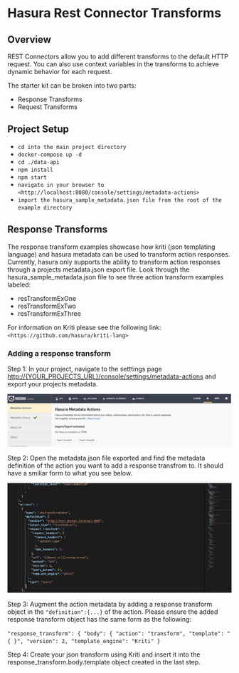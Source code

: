 # Hasura Rest Connector Transforms

## Overview

REST Connectors allow you to add different transforms to the default HTTP
request. You can also use context variables in the transforms to achieve dynamic
behavior for each request.

The starter kit can be broken into two parts:

- Response Transforms
- Request Transforms

## Project Setup

- `cd into the main project directory`
- `docker-compose up -d`
- `cd ./data-api`
- `npm install`
- `npm start`
- `navigate in your browser to <http://localhost:8080/console/settings/metadata-actions>`
- `import the hasura_sample_metadata.json file from the root of the example directory`

## Response Transforms

The response transform examples showcase how kriti (json templating language)
and hasura metadata can be used to transform action responses. Currently, hasura
only supports the ability to transform action responses through a projects
metadata.json export file. Look through the hasura_sample_metadata.json file to
see three action transform examples labeled:

- resTransformExOne
- resTransformExTwo
- resTransformExThree

For information on Kriti please see the following link:
`<https://github.com/hasura/kriti-lang>`

### Adding a response transform

Step 1: In your project, navigate to the setttings page
<http://{YOUR_PROJECTS_URL}/console/settings/metadata-actions> and export your
projects metadata.

![hasura project settings page](./static-images/add_response_step_1.png?raw=true)

Step 2: Open the metadata.json file exported and find the metadata definition of
the action you want to add a response transfrom to. It should have a smiliar
form to what you see below.

![hasura project json metadata action](./static-images/add_response_step_2.png?raw=true)

Step 3: Augment the action metadata by adding a response transform object in the
`"definition":{...}` of the action. Please ensure the added response transform
object has the same form as the following:

`"response_transform": { "body": { "action": "transform", "template": "{ }", "version": 2, "template_engine": "Kriti" }`

Step 4: Create your json transform using Kriti and insert it into the
response_transform.body.template object created in the last step.
